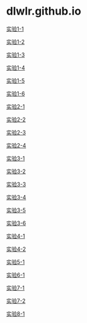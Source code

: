# dlwlr.github.io
<html>
<head>
<meta charset="utf-8">
</head>


<body background="背景.jpg">
<p><a href="Untitled-1.html">实验1-1</a></p>
<p><a href="Untitled-2.html">实验1-2</a></p>
<p><a href="Untitled-3.html">实验1-3</a></p>
<p><a href="Untitled-4.html">实验1-4</a></p>
<p><a href="Untitled-5.html">实验1-5</a></p>
<p><a href="Untitled-6.html">实验1-6</a></p>
<p><a href="Untitled-7.html">实验2-1</a></p>
<p><a href="Untitled-8.html">实验2-2</a></p>
<p><a href="Untitled-9.html">实验2-3</a></p>
<p><a href="Untitled-10.html">实验2-4</a></p>
<p><a href="Untitled-11.html">实验3-1</a></p>
<p><a href="Untitled-12.html">实验3-2</a></p>
<p><a href="Untitled-13.html">实验3-3</a></p>
<p><a href="Untitled-14.html">实验3-4</a></p>
<p><a href="Untitled-15.html">实验3-5</a></p>
<p><a href="Untitled-16.html">实验3-6</a></p>
<p><a href="Untitled-17.html">实验4-1</a></p>
<p><a href="Untitled-18.html">实验4-2</a></p>
<p><a href="Untitled-19.html">实验5-1</a></p>
<p><a href="Untitled-20.html">实验6-1</a></p>
<p><a href="Untitled-21.html">实验7-1</a></p>
<p><a href="Untitled-22.html">实验7-2</a></p>
<p><a href="Untitled-23.html">实验8-1</a></p>
</body>
</html>
